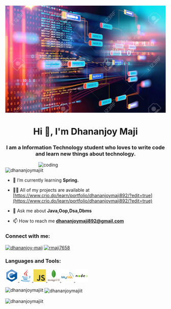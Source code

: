 ![log0](https://github.com/DhananjoyMajiIT/DhananjoyMajiIT/blob/main/background.webp)
<h1 align="center">Hi 👋, I'm Dhananjoy Maji</h1>
<h3 align="center">I am a Information Technology student who loves to write code and learn new things about technology.</h3>
<img align="right" alt="coding" width="400" src="https://user-images.githubusercontent.com/55389276/140866485-8fb1c876-9a8f-4d6a-98dc-08c4981eaf70.gif">

<p align="left"> <img src="https://komarev.com/ghpvc/?username=dhananjoymajiit&label=Profile%20views&color=0e75b6&style=flat" alt="dhananjoymajiit" /> </p>

- 🌱 I’m currently learning **Spring.**

- 👨‍💻 All of my projects are available at [https://www.crio.do/learn/portfolio/dhananjoymaji892/?edit=true](https://www.crio.do/learn/portfolio/dhananjoymaji892/?edit=true)

- 💬 Ask me about **Java,Oop,Dsa,Dbms**

- 📫 How to reach me **dhananjoymaji892@gmail.com**

<h3 align="left">Connect with me:</h3>
<p align="left">
<a href="https://linkedin.com/in/dhananjoy-maji" target="blank"><img align="center" src="https://raw.githubusercontent.com/rahuldkjain/github-profile-readme-generator/master/src/images/icons/Social/linked-in-alt.svg" alt="dhananjoy-maji" height="30" width="40" /></a>
<a href="https://auth.geeksforgeeks.org/user/rmaji7658" target="blank"><img align="center" src="https://raw.githubusercontent.com/rahuldkjain/github-profile-readme-generator/master/src/images/icons/Social/geeks-for-geeks.svg" alt="rmaji7658" height="30" width="40" /></a>
</p>

<h3 align="left">Languages and Tools:</h3>
<p align="left"> <a href="https://www.cprogramming.com/" target="_blank" rel="noreferrer"> <img src="https://raw.githubusercontent.com/devicons/devicon/master/icons/c/c-original.svg" alt="c" width="40" height="40"/> </a> <a href="https://www.java.com" target="_blank" rel="noreferrer"> <img src="https://raw.githubusercontent.com/devicons/devicon/master/icons/java/java-original.svg" alt="java" width="40" height="40"/> </a> <a href="https://developer.mozilla.org/en-US/docs/Web/JavaScript" target="_blank" rel="noreferrer"> <img src="https://raw.githubusercontent.com/devicons/devicon/master/icons/javascript/javascript-original.svg" alt="javascript" width="40" height="40"/> </a> <a href="https://www.mongodb.com/" target="_blank" rel="noreferrer"> <img src="https://raw.githubusercontent.com/devicons/devicon/master/icons/mongodb/mongodb-original-wordmark.svg" alt="mongodb" width="40" height="40"/> </a> <a href="https://www.mysql.com/" target="_blank" rel="noreferrer"> <img src="https://raw.githubusercontent.com/devicons/devicon/master/icons/mysql/mysql-original-wordmark.svg" alt="mysql" width="40" height="40"/> </a> <a href="https://nodejs.org" target="_blank" rel="noreferrer"> <img src="https://raw.githubusercontent.com/devicons/devicon/master/icons/nodejs/nodejs-original-wordmark.svg" alt="nodejs" width="40" height="40"/> </a> </p>

<p><img align="left" src="https://github-readme-stats.vercel.app/api/top-langs?username=dhananjoymajiit&show_icons=true&locale=en&layout=compact" alt="dhananjoymajiit" /></p>

<p>&nbsp;<img align="center" src="https://github-readme-stats.vercel.app/api?username=dhananjoymajiit&show_icons=true&locale=en" alt="dhananjoymajiit" /></p>

<p><img align="center" src="https://github-readme-streak-stats.herokuapp.com/?user=dhananjoymajiit&" alt="dhananjoymajiit" /></p>
